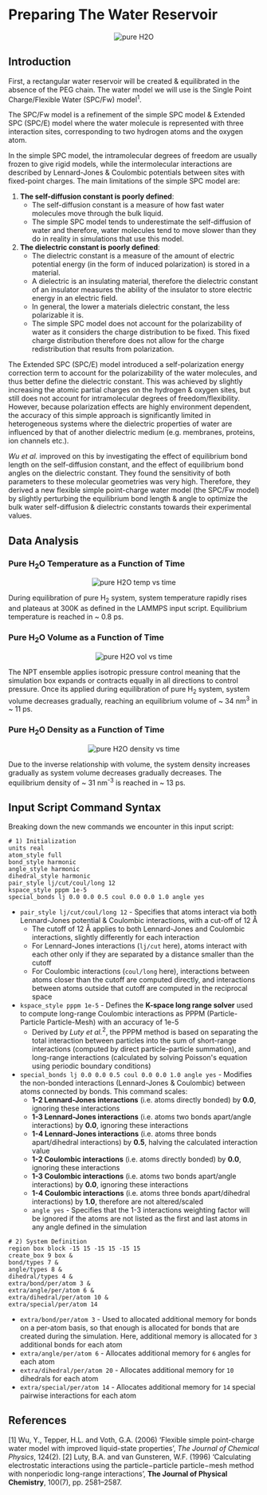 # Preparing The Water Reservoir

<div align="center">
  <img src="https://github.com/c-vandenberg/lammps-tutorials/assets/60201356/dcbb5fe3-9e4e-4de5-a64a-931e866c2523" alt="pure H2O" width="" />
</div>

## Introduction

First, a rectangular water reservoir will be created & equilibrated in the absence of the PEG chain. The water model we will use is the Single Point Charge/Flexible Water (SPC/Fw) model<sup>1</sup>.

The SPC/Fw model is a refinement of the simple SPC model & Extended SPC (SPC/E) model where the water molecule is represented with three interaction sites, corresponding to two hydrogen atoms and the oxygen atom. 

In the simple SPC model, the intramolecular degrees of freedom are usually frozen to give rigid models, while the intermolecular interactions are described by Lennard-Jones & Coulombic potentials between sites with fixed-point charges. The main limitations of the simple SPC model are:
1. **The self-diffusion constant is poorly defined**:
   * The self-diffusion constant is a measure of how fast water molecules move through the bulk liquid.
   * The simple SPC model tends to underestimate the self-diffusion of water and therefore, water molecules tend to move slower than they do in reality in simulations that use this model.
3. **The dielectric constant is poorly defined**:
   * The dielectric constant is a measure of the amount of electric potential energy (in the form of induced polarization) is stored in a material.
   * A dielectric is an insulating material, therefore the dielectric constant of an insulator measures the ability of the insulator to store electric energy in an electric field.
   * In general, the lower a materials dielectric constant, the less polarizable it is.
   * The simple SPC model does not account for the polarizability of water as it considers the charge distribution to be fixed. This fixed charge distribution therefore does not allow for the charge redistribution that results from polarization.

The Extended SPC (SPC/E) model introduced a self-polarization energy correction term to account for the polarizability of the water molecules, and thus better define the dielectric constant. This was achieved by slightly increasing the atomic partial charges on the hydrogen & oxygen sites, but still does not account for intramolecular degrees of freedom/flexibility. However, because polarization effects are highly environment dependent, the accuracy of this simple approach is significantly limited in heterogeneous systems where the dielectric properties of water are influenced by that of another dielectric medium (e.g. membranes, proteins, ion channels etc.).

*Wu et al.* improved on this by investigating the effect of equilibrium bond length on the self-diffusion constant, and the effect of equilibrium bond angles on the dielectric constant. They found the sensitivity of both parameters to these molecular geometries was very high. Therefore, they derived a new flexible simple point-charge water model (the SPC/Fw model) by slightly perturbing the equilibrium bond length & angle to optimize the bulk water self-diffusion & dielectric constants towards their experimental values.

## Data Analysis

### Pure H<sub>2</sub>O Temperature as a Function of Time

<div align="center">
  <img src="https://github.com/c-vandenberg/lammps-tutorials/assets/60201356/60efcd37-386e-4d96-94cb-9d815ef2a92f" alt="pure H2O temp vs time" width="" />
</div>

During equilibration of pure H<sub>2</sub> system, system temperature rapidly rises and plateaus at 300K as defined in the LAMMPS input script. Equilibrium temperature is reached in ~ 0.8 ps.

### Pure H<sub>2</sub>O Volume as a Function of Time

<div align="center">
  <img src="https://github.com/c-vandenberg/lammps-tutorials/assets/60201356/c9917ab1-e1e5-43bc-8dc1-68109147a59b" alt="pure H2O vol vs time" width="" />
</div>

The NPT ensemble applies isotropic pressure control meaning that the simulation box expands or contracts equally in all directions to control pressure. Once its applied during equilibration of pure H<sub>2</sub> system, system volume decreases gradually, reaching an equilibrium volume of ~ 34 nm<sup>3</sup> in ~ 11 ps.

### Pure H<sub>2</sub>O Density as a Function of Time

<div align="center">
  <img src="https://github.com/c-vandenberg/lammps-tutorials/assets/60201356/be837b5f-c771-4cff-8848-ba12baf20d17" alt="pure H2O density vs time" width="" />
</div>

Due to the inverse relationship with volume, the system density increases gradually as system volume decreases gradually decreases. The equilibrium density of ~ 31 nm<sup>-3</sup> is reached in ~ 13 ps.

## Input Script Command Syntax

Breaking down the new commands we encounter in this input script:

```
# 1) Initialization
units real
atom_style full
bond_style harmonic
angle_style harmonic
dihedral_style harmonic
pair_style lj/cut/coul/long 12
kspace_style pppm 1e-5
special_bonds lj 0.0 0.0 0.5 coul 0.0 0.0 1.0 angle yes
```
* `pair_style lj/cut/coul/long 12` - Specifies that atoms interact via both Lennard-Jones potential & Coulombic interactions, with a cut-off of 12 Å
  * The cutoff of 12 Å applies to both Lennard-Jones and Coulombic interactions, slightly differently for each interaction
  * For Lennard-Jones interactions (`lj/cut` here), atoms interact with each other only if they are separated by a distance smaller than the cutoff
  * For Coulombic interactions (`coul/long` here), interactions between atoms closer than the cutoff are computed directly, and interactions between atoms outside that cutoff are computed in the reciprocal space
* `kspace_style pppm 1e-5` - Defines the **K-space long range solver** used to compute long-range Coulombic interactions as PPPM (Particle-Particle Particle-Mesh) with an accuracy of 1e-5
  * Derived by *Luty et al.*<sup>2</sup>, the PPPM method is based on separating the total interaction between particles into the sum of short-range interactions (computed by direct particle-particle summation), and long-range interactions (calculated by solving Poisson's equation using periodic boundary conditions)
* `special_bonds lj 0.0 0.0 0.5 coul 0.0 0.0 1.0 angle yes` - Modifies the non-bonded interactions (Lennard-Jones & Coulombic) between atoms connected by bonds. This command scales:
  * **1-2 Lennard-Jones interactions** (i.e. atoms directly bonded) by **0.0**, ignoring these interactions
  * **1-3 Lennard-Jones interactions** (i.e. atoms two bonds apart/angle interactions) by **0.0**, ignoring these interactions
  * **1-4 Lennard-Jones interactions** (i.e. atoms three bonds apart/dihedral interactions) by **0.5**, halving the calculated interaction value
  * **1-2 Coulombic interactions** (i.e. atoms directly bonded) by **0.0**, ignoring these interactions
  * **1-3 Coulombic interactions** (i.e. atoms two bonds apart/angle interactions) by **0.0**, ignoring these interactions
  * **1-4 Coulombic interactions** (i.e. atoms three bonds apart/dihedral interactions) by **1.0**, therefore are not altered/scaled
  * `angle yes` - Specifies that the 1-3 interactions weighting factor will be ignored if the atoms are not listed as the first and last atoms in any angle defined in the simulation

```
# 2) System Definition
region box block -15 15 -15 15 -15 15
create_box 9 box &
bond/types 7 &
angle/types 8 &
dihedral/types 4 &
extra/bond/per/atom 3 &
extra/angle/per/atom 6 &
extra/dihedral/per/atom 10 &
extra/special/per/atom 14
```
* `extra/bond/per/atom 3` - Used to allocated additional memory for bonds on a per-atom basis, so that enough is allocated for bonds that are created during the simulation. Here, additional memory is allocated for `3` additional bonds for each atom
* `extra/angle/per/atom 6` - Allocates additional memory for `6` angles for each atom
* `extra/dihedral/per/atom 20` - Allocates additional memory for `10` dihedrals for each atom
* `extra/special/per/atom 14` - Allocates additional memory for `14` special pairwise interactions for each atom

## References
[1] Wu, Y., Tepper, H.L. and Voth, G.A. (2006) ‘Flexible simple point-charge water model with improved liquid-state properties’, *The Journal of Chemical Physics*, 124(2).
[2] Luty, B.A. and van Gunsteren, W.F. (1996) ‘Calculating electrostatic interactions using the particle−particle particle−mesh method with nonperiodic long-range interactions’, **The Journal of Physical Chemistry**, 100(7), pp. 2581–2587.
